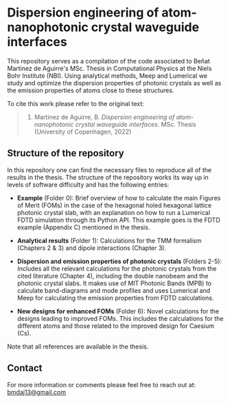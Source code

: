 # Dispersion engineering of atom-nanophotonic crystal waveguide interfaces

This repository serves as a compilation of the code associated to Beñat Martinez de Aguirre's MSc. Thesis in Computational Physics at the Niels Bohr Institute (NBI). Using analytical methods, Meep and Lumerical we study and optimize the dispersion properties of photonic crystals as well as the emission properties of atoms close to these structures.

To cite this work please refer to the original text:
> 1. Martinez de Aguirre, B. *Dispersion engineering of atom-nanophotonic crystal waveguide interfaces*. MSc. Thesis (University of Copenhagen, 2022)

## Structure of the repository

In this repository one can find the necessary files to reproduce all of the results in the thesis. The structure of the repository works its way up in levels of software difficulty and has the following entries:

- **Example** (Folder 0): Brief overview of how to calculate the main Figures of Merit (FOMs) in the case of the hexagonal holed hexagonal lattice photonic crystal slab, with an explanation on how to run a Lumerical FDTD simulation through its Python API. This example goes is the FDTD example (Appendix C) mentioned in the thesis.

- **Analytical results** (Folder 1): Calculations for the TMM formalism (Chapters 2 & 3) and dipole interactions (Chapter 3).

- **Dispersion and emission properties of photonic crystals** (Folders 2-5): Includes all the relevant calculations for the photonic crystals from the cited literature (Chapter 4), including the double nanobeam and the photonic crystal slabs. It makes use of MIT Photonic Bands (MPB) to calculate band-diagrams and mode profiles and uses Lumerical and Meep for calculating the emission properties from FDTD calculations.

- **New designs for enhanced FOMs** (Folder 6): Novel calculations for the designs leading to improved FOMs. This includes the calculations for the different atoms and those related to the improved design for Caesium (Cs). 

Note that all references are available in the thesis.
## Contact

For more information or comments please feel free to reach out at: <bmdaj13@gmail.com>
